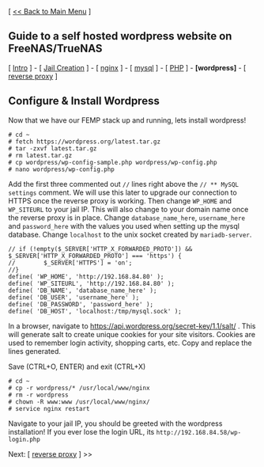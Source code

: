 [ [<< Back to Main Menu](https://github.com/seth586/guides/blob/master/README.md) ]

## Guide to a self hosted wordpress website on FreeNAS/TrueNAS
[ [Intro](README.md) ] - [ [Jail Creation](1_jail_creation.md) ] - [ [nginx](2_nginx.md) ] - [ [mysql](3_mysql.md) ] - [ [PHP](4_php.md) ] - **[wordpress]** - [ [reverse proxy](6_reverse_proxy.md) ]

## Configure & Install Wordpress
Now that we have our FEMP stack up and running, lets install wordpress!
```
# cd ~
# fetch https://wordpress.org/latest.tar.gz
# tar -zxvf latest.tar.gz
# rm latest.tar.gz
# cp wordpress/wp-config-sample.php wordpress/wp-config.php
# nano wordpress/wp-config.php
```
Add the first three commented out `//` lines right above the `// ** MySQL settings` comment. We will use this later to upgrade our connection to HTTPS once the reverse proxy is working. Then change `WP_HOME` and `WP_SITEURL` to your jail IP. This will also change to your domain name once the reverse proxy is in place. Change `database_name_here`, `username_here` and `password_here` with the values you used when setting up the mysql database. Change `localhost` to the unix socket created by `mariadb-server`.
```
// if (!empty($_SERVER['HTTP_X_FORWARDED_PROTO']) && $_SERVER['HTTP_X_FORWARDED_PROTO'] === 'https') {
//        $_SERVER['HTTPS'] = 'on';
//}
define( 'WP_HOME', 'http://192.168.84.80' );
define( 'WP_SITEURL', 'http://192.168.84.80' );
define( 'DB_NAME', 'database_name_here' );
define( 'DB_USER', 'username_here' );
define( 'DB_PASSWORD', 'password_here' );
define( 'DB_HOST', 'localhost:/tmp/mysql.sock' );
```
In a browser, navigate to https://api.wordpress.org/secret-key/1.1/salt/ . This will generate salt to create unique cookies for your site visitors. Cookies are used to remember login activity, shopping carts, etc. Copy and replace the lines generated.

Save (CTRL+O, ENTER) and exit (CTRL+X)
```
# cd ~
# cp -r wordpress/* /usr/local/www/nginx
# rm -r wordpress
# chown -R www:www /usr/local/www/nginx/
# service nginx restart
```

Navigate to your jail IP, you should be greeted with the wordpress installation! If you ever lose the login URL, its `http://192.168.84.58/wp-login.php`

Next: [ [reverse proxy](6_reverse_proxy.md) ] >>
